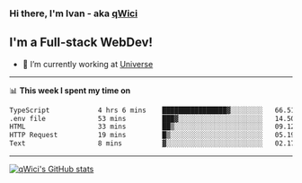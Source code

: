 ### Hi there, I'm Ivan - aka [qWici][website]

## I'm a Full-stack WebDev!
- 🔭 I’m currently working at [Universe][universe]

---

📊 **This week I spent my time on**
<!--START_SECTION:waka-->

```txt
TypeScript            4 hrs 6 mins    ████████████████▓░░░░░░░░   66.51 %
.env file             53 mins         ███▓░░░░░░░░░░░░░░░░░░░░░   14.50 %
HTML                  33 mins         ██▒░░░░░░░░░░░░░░░░░░░░░░   09.12 %
HTTP Request          19 mins         █▒░░░░░░░░░░░░░░░░░░░░░░░   05.19 %
Text                  8 mins          ▓░░░░░░░░░░░░░░░░░░░░░░░░   02.17 %
```

<!--END_SECTION:waka-->

---

[![qWici's GitHub stats](https://github-readme-stats.vercel.app/api?username=qWici)](https://github.com/qWici/github-readme-stats)

[website]: https://devkucher.com
[twitter]: https://twitter.com/KucherDev
[linkedin]: https://www.linkedin.com/in/ivankucher
[universe]: https://universeapps.limited
